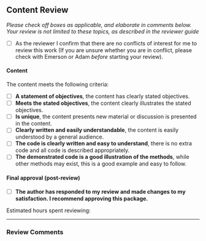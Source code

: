 ## Content Review

*Please check off boxes as applicable, and elaborate in comments below. Your review is not limited to these topics, as described in the reviewer guide*

- [ ] As the reviewer I confirm that there are no conflicts of interest for me to review this work (If you are unsure whether you are in conflict, please check with Emerson or Adam _before_ starting your review).

#### Content

The content meets the following criteria:

- [ ] **A statement of objectives**, the content has clearly stated objectives.
- [ ] **Meets the stated objectives**, the content clearly illustrates the stated objectives.
- [ ] **Is unique**, the content presents new material or discussion is presented in the content.
- [ ] **Clearly written and easily understandable**, the content is easily understood by a general audience.
- [ ] **The code is clearly written and easy to understand**, there is no extra code and all code is described appropriately.
- [ ] **The demonstrated code is a good illustration of the methods**, while other methods may exist, this is a good example and easy to follow.

#### Final approval (post-review)

- [ ] **The author has responded to my review and made changes to my satisfaction. I recommend approving this package.**

Estimated hours spent reviewing:

---

### Review Comments

